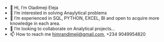 - 👋 Hi, I’m Oladimeji Eleja
- 👀 I’m interested in solving Anaylytical problems
- 🌱 I’m experienced in SQL, PYTHON, EXCEL, BI and open to acquire more knowledge in each area.
- 💞️ I’m looking to collaborate on Analytical projects...
- 📫 How to reach me himrandimeji@gmail.com, +234 9049954820

<!---
meetnarmih/meetnarmih is a ✨ special ✨ repository because its `README.md` (this file) appears on your GitHub profile.
You can click the Preview link to take a look at your changes.
--->
